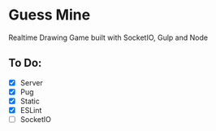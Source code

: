 # Guess Mine
Realtime Drawing Game built with SocketIO, Gulp and Node
## To Do:
- [x] Server
- [x] Pug
- [x] Static
- [x] ESLint
- [ ] SocketIO